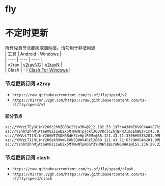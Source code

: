 # fly
# 不定时更新
所有免费节点都爬取自网络，请勿用于非法用途  
|  工具  | Android  | Windows  |  
|  ----  | ----   | ----  |  
| v2ray  | [v2rayNG](https://github.com/2dust/v2rayNG/releases) | [v2rayN](https://github.com/2dust/v2rayN/releases) |  
| Clash  | - | [Clash For Windows](https://github.com/2dust/clashN/releases) | 
  
### 节点更新订阅  v2ray
- `https://raw.githubusercontent.com/ts-sf/fly/speed/v2`  
- `https://mirror.v2gh.com/https://raw.githubusercontent.com/ts-sf/fly/speed/v2`  

#### 部分节点  
``` 
ss://YWVzLTEyOC1nY206c2hhZG93c29ja3M=@212.102.53.197:443#%E6%9C%AA%E7%9F%A522%209.9MB%2Fs
ss://Y2hhY2hhMjAtaWV0Zi1wb2x5MTMwNTpjdklJODVUclc2bjBPR3lmcEhWUzF1@45.87.175.154:8080#%E6%9C%AA%E7%9F%A526%208.7MB%2Fs
ss://YWVzLTI1Ni1nY206WTZSOXBBdHZ4eHptR0M=@38.121.43.71:3306#US3%201.9MB%2Fs
ss://YWVzLTI1Ni1nY206ekROVmVkUkZQUWV4Rzl2@38.121.43.71:6379#US4%201.9MB%2Fs
ss://Y2hhY2hhMjAtaWV0Zi1wb2x5MTMwNTpmOGY3YUN6Y1BLYnNGOHAz@151.236.29.225:990#%E6%9C%AA%E7%9F%A533%20378.5KB%2Fs
```
### 节点更新订阅  clash
- `https://raw.githubusercontent.com/ts-sf/fly/speed/clash`  
- `https://mirror.v2gh.com/https://raw.githubusercontent.com/ts-sf/fly/speed/clash`  


